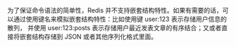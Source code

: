 为了保证命令语法的简单性，Redis 并不支持嵌套结构特性。如果有需要的话，可以通过使用键名来模拟嵌套结构特性：比如使用键 user:123 表示存储用户信息的散列，
并使用 user:123:posts 表示存储用户最近发表文章的有序结合；又或者直接将嵌套结构存储到 JSON 或者其他序列化格式里面。
